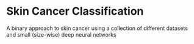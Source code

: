 # Skin Cancer Classification

A binary approach to skin cancer using a collection of different datasets and small (size-wise) deep neural networks
